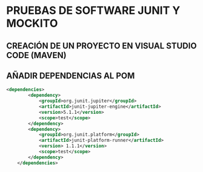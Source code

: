# PRUEBAS DE SOFTWARE JUNIT Y MOCKITO

## CREACIÓN DE UN PROYECTO EN VISUAL STUDIO CODE (MAVEN)

## AÑADIR DEPENDENCIAS AL POM

```xml
<dependencies>
        <dependency>
            <groupId>org.junit.jupiter</groupId>
            <artifactId>junit-jupiter-engine</artifactId>
            <version>5.1.1</version>
            <scope>test</scope>
        </dependency>
        <dependency>
            <groupId>org.junit.platform</groupId>
            <artifactId>junit-platform-runner</artifactId>
            <version> 1.1.1</version>
            <scope>test</scope>
        </dependency>    
    </dependencies>

```
